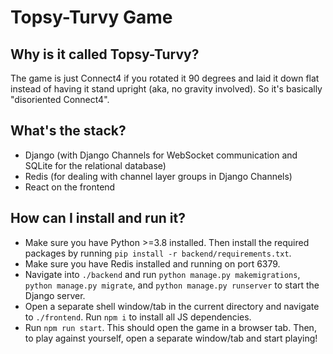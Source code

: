 # Topsy-Turvy Game

## Why is it called Topsy-Turvy?
The game is just Connect4 if you rotated it 90 degrees and laid it down flat instead of having it stand upright (aka, no gravity involved). So it's basically "disoriented Connect4".

## What's the stack?
- Django (with Django Channels for WebSocket communication and SQLite for the relational database)
- Redis (for dealing with channel layer groups in Django Channels)
- React on the frontend

## How can I install and run it?
- Make sure you have Python >=3.8 installed. Then install the required packages by running `pip install -r backend/requirements.txt`.
- Make sure you have Redis installed and running on port 6379.
- Navigate into `./backend` and run `python manage.py makemigrations`, `python manage.py migrate`, and `python manage.py runserver` to start the Django server.
- Open a separate shell window/tab in the current directory and navigate to `./frontend`. Run `npm i` to install all JS dependencies.
- Run `npm run start`. This should open the game in a browser tab. Then, to play against yourself, open a separate window/tab and start playing!
